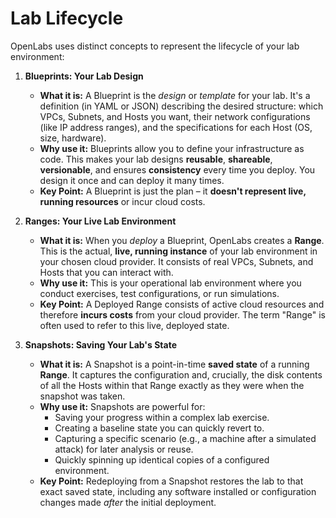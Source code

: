 # Lab Lifecycle

OpenLabs uses distinct concepts to represent the lifecycle of your lab environment:

1.  **Blueprints: Your Lab Design**
    * **What it is:** A Blueprint is the *design* or *template* for your lab. It's a definition (in YAML or JSON) describing the desired structure: which VPCs, Subnets, and Hosts you want, their network configurations (like IP address ranges), and the specifications for each Host (OS, size, hardware).
    * **Why use it:** Blueprints allow you to define your infrastructure as code. This makes your lab designs **reusable**, **shareable**, **versionable**, and ensures **consistency** every time you deploy. You design it once and can deploy it many times.
    * **Key Point:** A Blueprint is just the plan – it **doesn't represent live, running resources** or incur cloud costs.

2.  **Ranges: Your Live Lab Environment**
    * **What it is:** When you *deploy* a Blueprint, OpenLabs creates a **Range**. This is the actual, **live, running instance** of your lab environment in your chosen cloud provider. It consists of real VPCs, Subnets, and Hosts that you can interact with.
    * **Why use it:** This is your operational lab environment where you conduct exercises, test configurations, or run simulations.
    * **Key Point:** A Deployed Range consists of active cloud resources and therefore **incurs costs** from your cloud provider. The term "Range" is often used to refer to this live, deployed state.

3.  **Snapshots: Saving Your Lab's State**
    * **What it is:** A Snapshot is a point-in-time **saved state** of a running **Range**. It captures the configuration and, crucially, the disk contents of all the Hosts within that Range exactly as they were when the snapshot was taken.
    * **Why use it:** Snapshots are powerful for:
        * Saving your progress within a complex lab exercise.
        * Creating a baseline state you can quickly revert to.
        * Capturing a specific scenario (e.g., a machine after a simulated attack) for later analysis or reuse.
        * Quickly spinning up identical copies of a configured environment.
    * **Key Point:** Redeploying from a Snapshot restores the lab to that exact saved state, including any software installed or configuration changes made *after* the initial deployment.